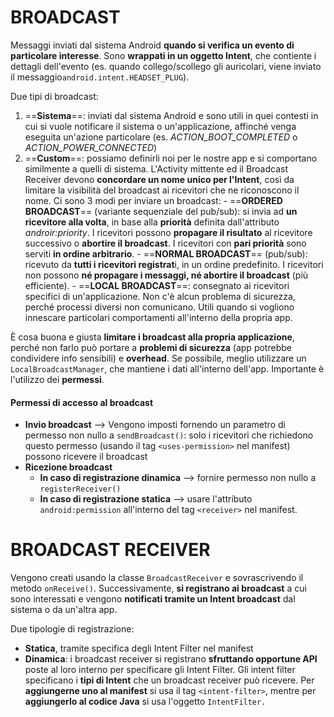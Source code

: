 # BROADCAST

Messaggi inviati dal sistema Android **quando si verifica un evento di particolare interesse**.
Sono **wrappati in un oggetto Intent**, che contiente i dettagli dell'evento (es. quando collego/scollego gli auricolari, viene inviato il messaggio`android.intent.HEADSET_PLUG`).

Due tipi di broadcast:
1) ==**Sistema**==: inviati dal sistema Android e sono utili in quei contesti in cui si vuole notificare il sistema o un'applicazione, affinché venga eseguita un'azione particolare (es. *ACTION_BOOT_COMPLETED* o *ACTION_POWER_CONNECTED*)
2) ==**Custom**==: possiamo definirli noi per le nostre app e si comportano similmente a quelli di sistema. L'Activity mittente ed il Broadcast Receiver devono **concordare un nome unico per l'Intent**, così da limitare la visibilità del broadcast ai ricevitori che ne riconoscono il nome.
   Ci sono 3 modi per inviare un broadcast:
	   - ==**ORDERED BROADCAST**== (variante sequenziale del pub/sub): si invia ad **un ricevitore alla volta**, in base alla **priorità** definita dall'attributo *androir:priority*. I ricevitori possono **propagare il risultato** al ricevitore successivo o **abortire il broadcast**. I ricevitori con **pari priorità** sono serviti **in ordine arbitrario**.
	   - ==**NORMAL BROADCAST**== (pub/sub): ricevuto da **tutti i ricevitori registrat**i, in un ordine predefinito. I ricevitori non possono **né propagare i messaggi, né abortire il broadcast** (più efficiente).
	   - ==**LOCAL BROADCAST**==: consegnato ai ricevitori specifici di un'applicazione. Non c'è alcun problema di sicurezza, perché processi diversi non comunicano. Utili quando si vogliono innescare particolari comportamenti all'interno della propria app.

È cosa buona e giusta **limitare i broadcast alla propria applicazione**, perché non farlo può portare a **problemi di sicurezza** (app potrebbe condividere info sensibili) e **overhead**. Se possibile, meglio utilizzare un `LocalBroadcastManager`, che mantiene i dati all'interno dell'app. Importante è l'utilizzo dei **permessi**.

#### Permessi di accesso al broadcast

- **Invio broadcast** --> Vengono imposti fornendo un parametro di permesso non nullo a `sendBroadcast()`: solo i ricevitori che richiedono questo permesso (usando il tag `<uses-permission>` nel manifest) possono ricevere il broadcast
- **Ricezione broadcast**
	- **In caso di registrazione dinamica** --> fornire permesso non nullo a `registerReceiver()`
	- **In caso di registrazione statica** --> usare l'attributo `android:permission` all'interno del tag `<receiver>` nel manifest.

# BROADCAST RECEIVER

Vengono creati usando la classe `BroadcastReceiver` e sovrascrivendo il metodo `onReceive()`. Successivamente, **si registrano ai broadcast** a cui sono interessati e vengono **notificati tramite un Intent broadcast** dal sistema o da un'altra app. 

Due tipologie di registrazione:
- **Statica**, tramite specifica degli Intent Filter nel manifest
- **Dinamica**: i broadcast receiver si registrano **sfruttando opportune API** poste al loro interno per specificare gli Intent Filter.
Gli intent filter specificano i **tipi di Intent** che un broadcast receiver può ricevere. Per **aggiungerne uno al manifest** si usa il tag `<intent-filter>`, mentre per **aggiungerlo al codice Java** si usa l'oggetto `IntentFilter.`


